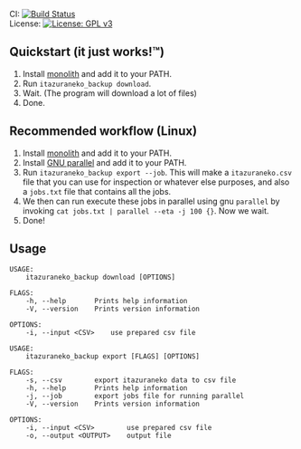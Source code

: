 CI: [![Build Status](https://github.com/Rudo2204/rtend/workflows/CI/badge.svg)](https://github.com/Rudo2204/rtend/actions)\
License: [![License: GPL v3](https://img.shields.io/badge/License-GPLv3-blue.svg)](https://www.gnu.org/licenses/gpl-3.0)

## Quickstart (it just works!:tm:)
1. Install [monolith](https://github.com/Y2Z/monolith) and add it to your PATH.
2. Run `itazuraneko_backup download`.
3. Wait. (The program will download a lot of files)
4. Done.

## Recommended workflow (Linux)
1. Install [monolith](https://github.com/Y2Z/monolith) and add it to your PATH.
2. Install [GNU parallel](https://www.gnu.org/software/parallel/) and add it to your PATH.
3. Run `itazuraneko_backup export --job`. This will make a `itazuraneko.csv` file that you can use for inspection or whatever else purposes, and also a `jobs.txt` file that contains all the jobs.
4. We then can run execute these jobs in parallel using gnu `parallel` by invoking `cat jobs.txt | parallel --eta -j 100 {}`. Now we wait.
5. Done!

## Usage
```
USAGE:
    itazuraneko_backup download [OPTIONS]

FLAGS:
    -h, --help       Prints help information
    -V, --version    Prints version information

OPTIONS:
    -i, --input <CSV>    use prepared csv file

USAGE:
    itazuraneko_backup export [FLAGS] [OPTIONS]

FLAGS:
    -s, --csv        export itazuraneko data to csv file
    -h, --help       Prints help information
    -j, --job        export jobs file for running parallel
    -V, --version    Prints version information

OPTIONS:
    -i, --input <CSV>        use prepared csv file
    -o, --output <OUTPUT>    output file
```
